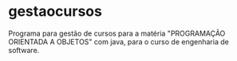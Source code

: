 # gestaocursos
Programa para gestão de cursos para a matéria "PROGRAMAÇÃO ORIENTADA A OBJETOS" com java, para o curso de engenharia de software.
